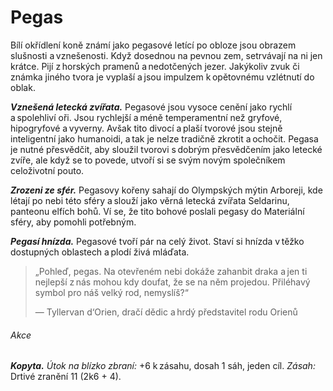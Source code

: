 # Pegas
  
Bílí okřídlení koně známí jako pegasové letící po obloze jsou obrazem slušnosti a vznešenosti. Když dosednou na pevnou zem, setrvávají na ni jen krátce. Pijí z horských pramenů a nedotčených jezer. Jakýkoliv zvuk či známka jiného tvora je vyplaší a jsou impulzem k opětovnému vzlétnutí do oblak.
  
***Vznešená letecká zvířata.*** Pegasové jsou vysoce cenění jako rychlí a spolehliví oři. Jsou rychlejší a méně temperamentní než gryfové, hipogryfové a vyverny. Avšak tito divocí a plaší tvorové jsou stejně inteligentní jako humanoidi, a tak je nelze tradičně zkrotit a ochočit. Pegasa je nutné přesvědčit, aby sloužil tvorovi s dobrým přesvědčením jako letecké zvíře, ale když se to povede, utvoří si se svým novým společníkem celoživotní pouto.
  
***Zrozeni ze sfér.*** Pegasovy kořeny sahají do Olympských mýtin Arboreji, kde létají po nebi této sféry a slouží jako věrná letecká zvířata Seldarinu, panteonu elfích bohů. Ví se, že tito bohové poslali pegasy do Materiální sféry, aby pomohli potřebným.
  
***Pegasí hnízda.*** Pegasové tvoří pár na celý život. Staví si hnízda v těžko dostupných oblastech a plodí živá mláďata.

>„Pohleď, pegas. Na otevřeném nebi dokáže zahanbit draka a jen ti nejlepší z nás mohou kdy doufat, že se na něm projedou. Přiléhavý symbol pro náš velký rod, nemyslíš?“
>  
>— Tyllervan d‘Orien, dračí dědic a hrdý představitel rodu Orienů

<Monster 
    title="Pegas"
    subtitle="Velký nebešťan, chaotické dobro￼"
    armor-class="12"
    hit-points="59 (7k10 + 21)"
    speed="12 sáhů, létání 18 sáhů"
    str="18 (+4)"
    dex="15 (+2)"
    con="16 (+3)"
    int="10 (+0)"
    wis="15 (+2)"
    cha="13 (+1)"
    saving-throws="Obr +4, Mdr +4, Cha +3"
    skills="Vnímání +6"
    damage-vulnerabilities=""
    damage-resistances=""
    damage-immunities=""
    condition-immunities=""
    senses="pasivní Vnímání 16"
    languages="rozumí elfštině, sylvánštině, nebesštině a obecné řeči, ale neumí mluvit"
    challenge="2 (450 ZK)"
    >

###### Akce
  
***Kopyta.*** *Útok na blízko zbraní:* +6 k zásahu, dosah 1 sáh, jeden cíl. *Zásah:* Drtivé zranění 11 (2k6 + 4).

</Monster>
